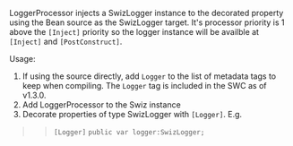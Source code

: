 LoggerProcessor injects a SwizLogger instance to the decorated property using the Bean source as the SwizLogger target. It's processor priority is 1 above the `[Inject]` priority so the logger instance will be availble at `[Inject]` and `[PostConstruct]`.

Usage:

  1. If using the source directly, add `Logger` to the list of metadata tags to keep when compiling. The `Logger` tag is included in the SWC as of v1.3.0.
  1. Add LoggerProcessor to the Swiz instance
  1. Decorate properties of type SwizLogger with `[Logger]`. E.g.
> > `[Logger]`
> > `public var logger:SwizLogger;`